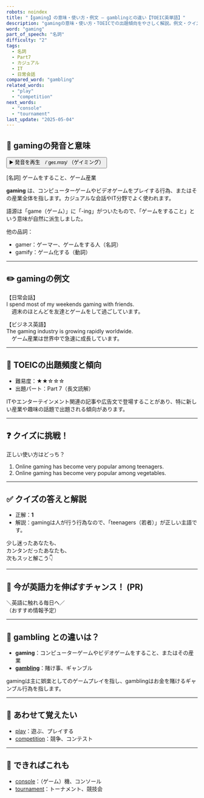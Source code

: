 ```yaml
---
robots: noindex
title: "【gaming】の意味・使い方・例文 ― gamblingとの違い【TOEIC英単語】"
description: "gamingの意味・使い方・TOEICでの出題傾向をやさしく解説。例文・クイズ付きでgamblingとの違いもわかりやすく学べます。"
word: "gaming"
part_of_speech: "名詞"
difficulty: "2"
tags:
  - 名詞
  - Part7
  - カジュアル
  - IT
  - 日常会話
compared_word: "gambling"
related_words:
  - "play"
  - "competition"
next_words:
  - "console"
  - "tournament"
last_update: "2025-05-04"
---
```


## 🔰 gamingの発音と意味

<button class="play-audio" onclick="playTTS('gaming')">
  <span class="play-audio-main">
    ▶️ 発音を再生　/ˈɡeɪ.mɪŋ/
  </span>
  <span class="play-audio-sub">
    （ゲイミング）
  </span>
</button>

[名詞] ゲームをすること、ゲーム産業

**gaming** は、コンピューターゲームやビデオゲームをプレイする行為、またはその産業全体を指します。カジュアルな会話やIT分野でよく使われます。

語源は「game（ゲーム）」に「-ing」がついたもので、「ゲームをすること」という意味が自然に派生しました。

他の品詞：  
- gamer：ゲーマー、ゲームをする人（名詞）
- gamify：ゲーム化する（動詞）

---

## ✏️ gamingの例文

【日常会話】  
I spend most of my weekends gaming with friends.  
　週末のほとんどを友達とゲームをして過ごしています。

【ビジネス英語】  
The gaming industry is growing rapidly worldwide.  
　ゲーム産業は世界中で急速に成長しています。

---

## 🎯 TOEICの出題頻度と傾向

- 難易度：★★☆☆☆
- 出題パート：Part 7（長文読解）

ITやエンターテインメント関連の記事や広告文で登場することがあり、特に新しい産業や趣味の話題で出題される傾向があります。

---

## ❓ クイズに挑戦！

正しい使い方はどっち？

1. Online gaming has become very popular among teenagers.  
2. Online gaming has become very popular among vegetables.

---

## ✅ クイズの答えと解説

- 正解：**1**
- 解説：gamingは人が行う行為なので、「teenagers（若者）」が正しい主語です。

少し迷ったあなたも、  
カンタンだったあなたも、  
次もスッと解こう👇️

---

## 🚀 今が英語力を伸ばすチャンス！ (PR)

<div class="info-center">
＼英語に触れる毎日へ／<br>  
（おすすめ情報予定）
</div>

---

## 🤔  gambling との違いは？

- **gaming**：コンピューターゲームやビデオゲームをすること、またはその産業
- **[gambling](/word/gambling/)**：賭け事、ギャンブル

gamingは主に娯楽としてのゲームプレイを指し、gamblingはお金を賭けるギャンブル行為を指します。

---

## 🧩 あわせて覚えたい

- [play](/word/play/)：遊ぶ、プレイする
- [competition](/word/competition/)：競争、コンテスト

---

## 📖 できればこれも

- [console](/word/console/)：（ゲーム）機、コンソール
- [tournament](/word/tournament/)：トーナメント、競技会

<!-- cvid: aid27_bid34 -->
